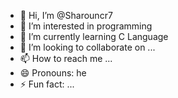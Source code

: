 - 👋 Hi, I’m @Sharouncr7
- 👀 I’m interested in programming
- 🌱 I’m currently learning C Language
- 💞️ I’m looking to collaborate on ...
- 📫 How to reach me ...
- 😄 Pronouns: he
- ⚡ Fun fact: ...

<!---
Sharouncr7/Sharouncr7 is a ✨ special ✨ repository because its `README.md` (this file) appears on your GitHub profile.
You can click the Preview link to take a look at your changes.
--->
